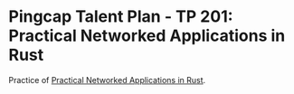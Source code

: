 # Pingcap Talent Plan - TP 201: Practical Networked Applications in Rust

Practice of [Practical Networked Applications in Rust](https://github.com/pingcap/talent-plan/blob/master/courses/rust/README.md#practical-networked-applications-in-rust).
